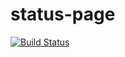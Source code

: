 # status-page
[![Build Status](https://travis-ci.org/fthomas/status-page.svg?branch=master)](https://travis-ci.org/fthomas/status-page)
